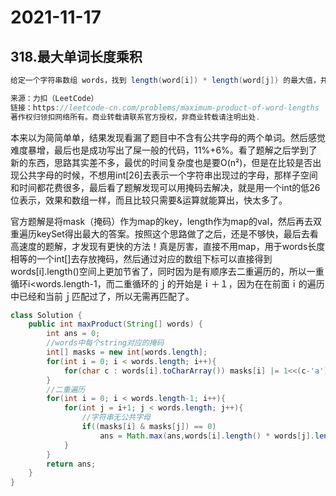 # 2021-11-17


## 318.最大单词长度乘积

```java
给定一个字符串数组 words，找到 length(word[i]) * length(word[j]) 的最大值，并且这两个单词不含有公共字母。你可以认为每个单词只包含小写字母。如果不存在这样的两个单词，返回 0。

来源：力扣（LeetCode）
链接：https://leetcode-cn.com/problems/maximum-product-of-word-lengths
著作权归领扣网络所有。商业转载请联系官方授权，非商业转载请注明出处.
```

本来以为简简单单，结果发现看漏了题目中不含有公共字母的两个单词。然后感觉难度暴增，最后也是成功写出了屎一般的代码，11%+6%。看了题解之后学到了新的东西，思路其实差不多，最优的时间复杂度也是要O(n²)，但是在比较是否出现公共字母的时候，不想用int[26]去表示一个字符串出现过的字母，那样子空间和时间都花费很多，最后看了题解发现可以用掩码去解决，就是用一个int的低26位表示，效果和数组一样，而且比较只需要&运算就能算出，快太多了。

官方题解是将mask（掩码）作为map的key，length作为map的val，然后再去双重遍历keySet得出最大的答案。按照这个思路做了之后，还是不够快，最后去看高速度的题解，才发现有更快的方法！真是厉害，直接不用map，用于words长度相等的一个int[]去存放掩码，然后通过对应的数组下标可以直接得到words[i].length()空间上更加节省了，同时因为是有顺序去二重遍历的，所以一重循环i<words.length-1，而二重循环的ｊ的开始是ｉ＋１，因为在在前面ｉ的遍历中已经和当前ｊ匹配过了，所以无需再匹配了。

```java
class Solution {
    public int maxProduct(String[] words) {
        int ans = 0;
        //words中每个string对应的掩码
        int[] masks = new int[words.length];
        for(int i = 0; i < words.length; i++){
            for(char c : words[i].toCharArray()) masks[i] |= 1<<(c-'a');   
        }
        //二重遍历
        for(int i = 0; i < words.length-1; i++){
            for(int j = i+1; j < words.length; j++){
                //字符串无公共字母
                if((masks[i] & masks[j]) == 0) 
                    ans = Math.max(ans,words[i].length() * words[j].length());
            }
        }
        return ans;
    }
}
```




